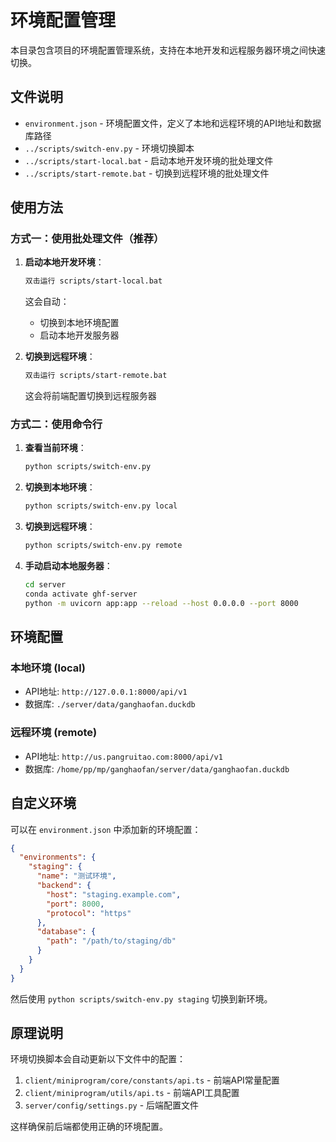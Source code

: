 # 环境配置管理

本目录包含项目的环境配置管理系统，支持在本地开发和远程服务器环境之间快速切换。

## 文件说明

- `environment.json` - 环境配置文件，定义了本地和远程环境的API地址和数据库路径
- `../scripts/switch-env.py` - 环境切换脚本
- `../scripts/start-local.bat` - 启动本地开发环境的批处理文件
- `../scripts/start-remote.bat` - 切换到远程环境的批处理文件

## 使用方法

### 方式一：使用批处理文件（推荐）

1. **启动本地开发环境**：
   ```bash
   双击运行 scripts/start-local.bat
   ```
   这会自动：
   - 切换到本地环境配置
   - 启动本地开发服务器

2. **切换到远程环境**：
   ```bash
   双击运行 scripts/start-remote.bat
   ```
   这会将前端配置切换到远程服务器

### 方式二：使用命令行

1. **查看当前环境**：
   ```bash
   python scripts/switch-env.py
   ```

2. **切换到本地环境**：
   ```bash
   python scripts/switch-env.py local
   ```

3. **切换到远程环境**：
   ```bash
   python scripts/switch-env.py remote
   ```

4. **手动启动本地服务器**：
   ```bash
   cd server
   conda activate ghf-server
   python -m uvicorn app:app --reload --host 0.0.0.0 --port 8000
   ```

## 环境配置

### 本地环境 (local)
- API地址: `http://127.0.0.1:8000/api/v1`
- 数据库: `./server/data/ganghaofan.duckdb`

### 远程环境 (remote)
- API地址: `http://us.pangruitao.com:8000/api/v1`
- 数据库: `/home/pp/mp/ganghaofan/server/data/ganghaofan.duckdb`

## 自定义环境

可以在 `environment.json` 中添加新的环境配置：

```json
{
  "environments": {
    "staging": {
      "name": "测试环境",
      "backend": {
        "host": "staging.example.com",
        "port": 8000,
        "protocol": "https"
      },
      "database": {
        "path": "/path/to/staging/db"
      }
    }
  }
}
```

然后使用 `python scripts/switch-env.py staging` 切换到新环境。

## 原理说明

环境切换脚本会自动更新以下文件中的配置：

1. `client/miniprogram/core/constants/api.ts` - 前端API常量配置
2. `client/miniprogram/utils/api.ts` - 前端API工具配置  
3. `server/config/settings.py` - 后端配置文件

这样确保前后端都使用正确的环境配置。